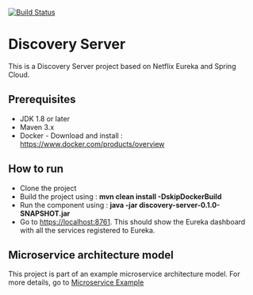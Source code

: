 [![Build Status](https://travis-ci.org/sambamitra/discovery-server.svg?branch=master)](https://travis-ci.org/sambamitra/discovery-server)
# Discovery Server
This is a Discovery Server project based on Netflix Eureka and Spring Cloud.

## Prerequisites
- JDK 1.8 or later
- Maven 3.x
- Docker - Download and install : <https://www.docker.com/products/overview>

## How to run
* Clone the project
* Build the project using : __mvn clean install -DskipDockerBuild__
* Run the component using : __java -jar discovery-server-0.1.0-SNAPSHOT.jar__
* Go to <https://localhost:8761>. This should show the Eureka dashboard with all the services registered to Eureka.

## Microservice architecture model
This project is part of an example microservice architecture model. For more details, go to [Microservice Example](https://github.com/sambamitra/microservice-example)
